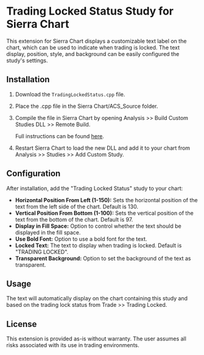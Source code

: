 # Trading Locked Status Study for Sierra Chart

This extension for Sierra Chart displays a customizable text label on the chart, which can be used to indicate when trading is locked. The text display, position, style, and background can be easily configured the study's settings.

## Installation

1. Download the `TradingLockedStatus.cpp` file.
2. Place the .cpp file in the Sierra Chart/ACS_Source folder.
3. Compile the file in Sierra Chart by opening Analysis >> Build Custom Studies DLL >> Remote Build.
	
	Full instructions can be found [here](https://www.sierrachart.com/index.php?page=doc/HowToBuildAnAdvancedCustomStudyFromSourceCode.html).

4. Restart Sierra Chart to load the new DLL and add it to your chart from Analysis >> Studies >> Add Custom Study.

## Configuration

After installation, add the "Trading Locked Status" study to your chart:

- **Horizontal Position From Left (1-150):** Sets the horizontal position of the text from the left side of the chart. Default is 130.
- **Vertical Position From Bottom (1-100):** Sets the vertical position of the text from the bottom of the chart. Default is 97.
- **Display in Fill Space:** Option to control whether the text should be displayed in the fill space.
- **Use Bold Font:** Option to use a bold font for the text.
- **Locked Text:** The text to display when trading is locked. Default is "TRADING LOCKED".
- **Transparent Background:** Option to set the background of the text as transparent.

## Usage

The text will automatically display on the chart containing this study and based on the trading lock status from Trade >> Trading Locked.


## License

This extension is provided as-is without warranty. The user assumes all risks associated with its use in trading environments.